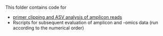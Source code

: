 This folder contains code for 
- [primer clipping and ASV analysis of amplicon reads](./cutadapt_dada.Rmd) 
- Rscripts for subsequent evaluation of amplicon and -omics data (run according to the numerical order)
